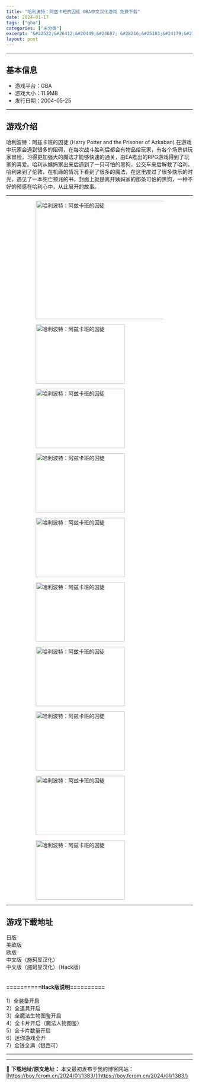 ```yaml
---
title: "哈利波特：阿兹卡班的囚徒 GBA中文汉化游戏 免费下载"
date: 2024-01-17
tags: ["gba"]
categories: ["未分类"]
excerpt: "&#22522;&#26412;&#20449;&#24687; &#28216;&#25103;&#24179;&#21488;&#65306;GBA &#28216;&#25103;&#22823;&#23567;&#65306;11.9MB &#21457;&#34892;&#26085;&amp;#&hellip;"
layout: post
---
```


 <hr><h2>&#22522;&#26412;&#20449;&#24687;</h2> <ul><li>&#28216;&#25103;&#24179;&#21488;&#65306;GBA</li> <li>&#28216;&#25103;&#22823;&#23567;&#65306;11.9MB</li> <li>&#21457;&#34892;&#26085;&#26399;&#65306;2004-05-25</li> </ul><hr><h2>&#28216;&#25103;&#20171;&#32461;</h2> <p>&#21704;&#21033;&#27874;&#29305;&#65306;&#38463;&#20857;&#21345;&#29677;&#30340;&#22234;&#24466; (Harry Potter and the Prisoner of Azkaban) &#22312;&#28216;&#25103;&#20013;&#29609;&#23478;&#20250;&#36935;&#21040;&#24456;&#22810;&#30340;&#38459;&#30861;&#65292;&#22312;&#27599;&#27425;&#25112;&#26007;&#32988;&#21033;&#21518;&#37117;&#20250;&#26377;&#29289;&#21697;&#32473;&#29609;&#23478;&#65292;&#26377;&#21508;&#20010;&#22330;&#26223;&#20379;&#29609;&#23478;&#20882;&#38505;&#65292;&#20064;&#24471;&#26356;&#21152;&#24378;&#22823;&#30340;&#39764;&#27861;&#25165;&#33021;&#22815;&#24555;&#36895;&#30340;&#36890;&#20851;&#65292;&#30001;EA&#25512;&#20986;&#30340;RPG&#28216;&#25103;&#24471;&#21040;&#20102;&#29609;&#23478;&#30340;&#21916;&#29233;&#12290;&#21704;&#21033;&#20174;&#23016;&#22920;&#23478;&#20986;&#26469;&#21518;&#36935;&#21040;&#20102;&#19968;&#21482;&#21487;&#24597;&#30340;&#40657;&#29399;&#65292;&#20844;&#20132;&#36710;&#26469;&#21518;&#35299;&#25937;&#20102;&#21704;&#21033;&#65292;&#21704;&#21033;&#26469;&#21040;&#20102;&#20262;&#25958;&#65292;&#22312;&#26426;&#32536;&#30340;&#24773;&#20917;&#19979;&#30475;&#21040;&#20102;&#24456;&#22810;&#30340;&#39764;&#27861;&#65292;&#22312;&#36825;&#37324;&#24230;&#36807;&#20102;&#24456;&#22810;&#24555;&#20048;&#30340;&#26102;&#20809;&#65292;&#36935;&#35265;&#20102;&#19968;&#26412;&#27515;&#20129;&#39044;&#20806;&#30340;&#20070;&#65292;&#23553;&#38754;&#19978;&#23601;&#26159;&#31163;&#24320;&#23016;&#22920;&#23478;&#30340;&#37027;&#26465;&#21487;&#24597;&#30340;&#40657;&#29399;&#65292;&#19968;&#31181;&#19981;&#22909;&#30340;&#39044;&#24863;&#22312;&#21704;&#21033;&#24515;&#20013;&#65292;&#20174;&#27492;&#23637;&#24320;&#30340;&#25925;&#20107;&#12290;</p> <hr><figure><figure><img loading="lazy" decoding="async" width="500" height="319" data-id="3180" src="https://boy.fcrom.cn/wp-content/uploads/2024/01/20240116_65a637393d6af.jpg" title="&#21704;&#21033;&#27874;&#29305;&#65306;&#38463;&#20857;&#21345;&#29677;&#30340;&#22234;&#24466;-&#23553;&#38754;" alt="哈利波特：阿兹卡班的囚徒"></figure><figure><img loading="lazy" decoding="async" width="240" height="160" data-id="2960" src="https://boy.fcrom.cn/wp-content/uploads/2024/01/20240116_65a637396e709.png" title="&#21704;&#21033;&#27874;&#29305;&#65306;&#38463;&#20857;&#21345;&#29677;&#30340;&#22234;&#24466;-1" alt="哈利波特：阿兹卡班的囚徒"></figure><figure><img loading="lazy" decoding="async" width="240" height="160" data-id="2961" src="https://boy.fcrom.cn/wp-content/uploads/2024/01/20240116_65a637399ab47.png" title="&#21704;&#21033;&#27874;&#29305;&#65306;&#38463;&#20857;&#21345;&#29677;&#30340;&#22234;&#24466;-2" alt="哈利波特：阿兹卡班的囚徒"></figure><figure><img loading="lazy" decoding="async" width="240" height="160" data-id="2962" src="https://boy.fcrom.cn/wp-content/uploads/2024/01/20240116_65a63739bf677.png" title="&#21704;&#21033;&#27874;&#29305;&#65306;&#38463;&#20857;&#21345;&#29677;&#30340;&#22234;&#24466;-3" alt="哈利波特：阿兹卡班的囚徒"></figure><figure><img loading="lazy" decoding="async" width="240" height="160" data-id="2963" src="https://boy.fcrom.cn/wp-content/uploads/2024/01/20240116_65a63739ee101.png" title="&#21704;&#21033;&#27874;&#29305;&#65306;&#38463;&#20857;&#21345;&#29677;&#30340;&#22234;&#24466;-4" alt="哈利波特：阿兹卡班的囚徒"></figure><figure><img loading="lazy" decoding="async" width="240" height="160" data-id="2964" src="https://boy.fcrom.cn/wp-content/uploads/2024/01/20240116_65a6373a1fbfa.png" title="&#21704;&#21033;&#27874;&#29305;&#65306;&#38463;&#20857;&#21345;&#29677;&#30340;&#22234;&#24466;-5" alt="哈利波特：阿兹卡班的囚徒"></figure><figure><img loading="lazy" decoding="async" width="240" height="160" data-id="2965" src="https://boy.fcrom.cn/wp-content/uploads/2024/01/20240116_65a6373a54772.png" title="&#21704;&#21033;&#27874;&#29305;&#65306;&#38463;&#20857;&#21345;&#29677;&#30340;&#22234;&#24466;" alt="哈利波特：阿兹卡班的囚徒"></figure><figure><img loading="lazy" decoding="async" width="240" height="160" data-id="2966" src="https://boy.fcrom.cn/wp-content/uploads/2024/01/20240116_65a6373a7971b.png" title="&#21704;&#21033;&#27874;&#29305;&#65306;&#38463;&#20857;&#21345;&#29677;&#30340;&#22234;&#24466;" alt="哈利波特：阿兹卡班的囚徒"></figure><figure><img loading="lazy" decoding="async" width="240" height="160" data-id="2967" src="https://boy.fcrom.cn/wp-content/uploads/2024/01/20240116_65a6373a9c19d.png" title="&#21704;&#21033;&#27874;&#29305;&#65306;&#38463;&#20857;&#21345;&#29677;&#30340;&#22234;&#24466;" alt="哈利波特：阿兹卡班的囚徒"></figure><figure><img loading="lazy" decoding="async" width="240" height="160" data-id="2958" src="https://boy.fcrom.cn/wp-content/uploads/2024/01/20240116_65a6373aca118.png" title="&#21704;&#21033;&#27874;&#29305;&#65306;&#38463;&#20857;&#21345;&#29677;&#30340;&#22234;&#24466;" alt="哈利波特：阿兹卡班的囚徒"></figure></figure><hr><h2>&#28216;&#25103;&#19979;&#36733;&#22320;&#22336;</h2> <div><div> <div> <span></span><span>&#26085;&#29256;</span></div> <div> <span></span><span>&#32654;&#27431;&#29256;</span></div> <div> <span></span><span>&#27431;&#29256;</span></div> <div> <span></span><span>&#20013;&#25991;&#29256;&#65288;&#26045;&#29634;&#26161;&#27721;&#21270;&#65289;</span></div> <div> <span></span><span>&#20013;&#25991;&#29256;&#65288;&#26045;&#29634;&#26161;&#27721;&#21270;&#65289;&#65288;Hack&#29256;&#65289;</span></div> </div></div> <div style="height:20px" aria-hidden="true"></div> <p><strong>==========Hack&#29256;&#35828;&#26126;==========</strong><br><br>1&#65289;&#20840;&#35013;&#22791;&#24320;&#21551;<br>2&#65289;&#20840;&#36947;&#20855;&#24320;&#21551;<br>3&#65289;&#20840;&#39764;&#27861;&#29983;&#29289;&#22270;&#37492;&#24320;&#21551;<br>4&#65289;&#20840;&#21345;&#29255;&#24320;&#21551;&#65288;&#39764;&#27861;&#20154;&#29289;&#22270;&#37492;&#65289;<br>5&#65289;&#20840;&#21345;&#29255;&#25968;&#37327;&#24320;&#21551;<br>6&#65289;&#36855;&#20320;&#28216;&#25103;&#20840;&#24320;<br>7&#65289;&#37329;&#38065;&#20840;&#28385;&#65288;&#38134;&#35199;&#21487;&#65289;</p> <hr>

---
📖 **下载地址/原文地址：** 本文最初发布于我的博客网站：[https://boy.fcrom.cn/2024/01/1383/](https://boy.fcrom.cn/2024/01/1383/)
